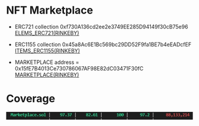 # NFT Marketplace

 - ERC721 collection 0xf730A136cd2ee2e3749EE285D94149f30cB75e96     
 [ELEMS_ERC721(RINKEBY)](https://rinkeby.etherscan.io/address/0xf730A136cd2ee2e3749EE285D94149f30cB75e96)

 - ERC1155 collection 0x45a8Ac6E1Bc569bc29DD52F9fa1BE7b4eEADcfEF      
 [ITEMS_ERC1155(RINKEBY)](https://rinkeby.etherscan.io/address/0x45a8Ac6E1Bc569bc29DD52F9fa1BE7b4eEADcfEF)

 - MARKETPLACE address = 0x15fE7B4013Ce730786067AF98E82dC03471F30fC      
 [MARKETPLACE(RINKEBY)](https://rinkeby.etherscan.io/address/0x15fE7B4013Ce730786067AF98E82dC03471F30fC)

# Coverage

![alt text](coverage1.jpg)
